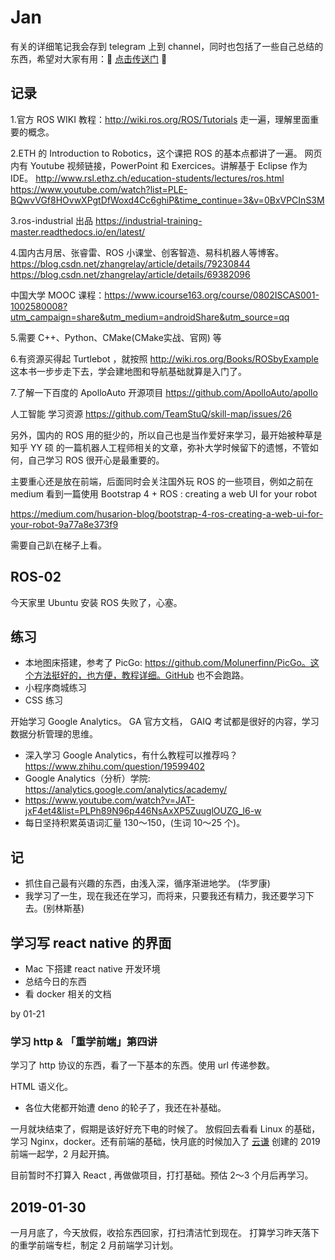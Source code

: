 # Jan

有关的详细笔记我会存到 telegram 上到 channel，同时也包括了一些自己总结的东西，希望对大家有用：🚪 [点击传送门](https://t.me/joinchat/AAAAAFN6x9m8LhwqkkHG4w) 🚪

## 记录
1.官方 ROS WIKI 教程：http://wiki.ros.org/ROS/Tutorials 走一遍，理解里面重要的概念。

2.ETH 的 Introduction to Robotics，这个课把 ROS 的基本点都讲了一遍。
网页内有 Youtube 视频链接，PowerPoint 和 Exercices。讲解基于 Eclipse 作为 IDE。
http://www.rsl.ethz.ch/education-students/lectures/ros.html
https://www.youtube.com/watch?list=PLE-BQwvVGf8HOvwXPgtDfWoxd4Cc6ghiP&time_continue=3&v=0BxVPCInS3M

3.ros-industrial 出品
https://industrial-training-master.readthedocs.io/en/latest/

4.国内古月居、张睿雷、ROS 小课堂、创客智造、易科机器人等博客。https://blog.csdn.net/zhangrelay/article/details/79230844
https://blog.csdn.net/zhangrelay/article/details/69382096

中国大学 MOOC 课程：https://www.icourse163.org/course/0802ISCAS001-1002580008?utm_campaign=share&utm_medium=androidShare&utm_source=qq

5.需要  C++、Python、CMake(CMake实战、官网) 等

6.有资源买得起 Turtlebot ，就按照 http://wiki.ros.org/Books/ROSbyExample 这本书一步步走下去，学会建地图和导航基础就算是入门了。

7.了解一下百度的 ApolloAuto 开源项目 https://github.com/ApolloAuto/apollo 

人工智能 学习资源 https://github.com/TeamStuQ/skill-map/issues/26

另外，国内的  ROS 用的挺少的，所以自己也是当作爱好来学习，最开始被种草是知乎 YY 硕 的一篇机器人工程师相关的文章，弥补大学时候留下的遗憾，不管如何，自己学习 ROS 很开心是最重要的。

主要重心还是放在前端，后面同时会关注国外玩 ROS 的一些项目，例如之前在 medium  看到一篇使用 Bootstrap 4 + ROS : creating a web UI for your robot 

https://medium.com/husarion-blog/bootstrap-4-ros-creating-a-web-ui-for-your-robot-9a77a8e373f9 

需要自己趴在梯子上看。

## ROS-02

今天家里 Ubuntu 安装 ROS 失败了，心塞。 

## 练习

- 本地图床搭建，参考了 PicGo: https://github.com/Molunerfinn/PicGo。这个方法挺好的，也方便，教程详细。GitHub 也不会跑路。
- 小程序商城练习
- CSS 练习

开始学习 Google Analytics。 GA 官方文档， GAIQ 考试都是很好的内容，学习数据分析管理的思维。

- 深入学习 Google Analytics，有什么教程可以推荐吗？https://www.zhihu.com/question/19599402
- Google Analytics（分析）学院: https://analytics.google.com/analytics/academy/
- https://www.youtube.com/watch?v=JAT-jxF4et4&list=PLPh89N96p446NsAxXP5ZuuglOUZG_l6-w
- 每日坚持积累英语词汇量 130～150，(生词 10～25 个)。

## 记

- 抓住自己最有兴趣的东西，由浅入深，循序渐进地学。 (华罗康)
- 我学习了一生，现在我还在学习，而将来，只要我还有精力，我还要学习下去。(别林斯基)

## 学习写 react native 的界面

- Mac 下搭建 react native 开发环境
- 总结今日的东西
- 看 docker 相关的文档

by 01-21

### 学习 http & 「重学前端」第四讲

学习了 http 协议的东西，看了一下基本的东西。使用 url 传递参数。

HTML 语义化。

- 各位大佬都开始遭 deno 的轮子了，我还在补基础。

一月就块结束了，假期是该好好充下电的时候了。 放假回去看看 Linux 的基础，学习 Nginx，docker。还有前端的基础，快月底的时候加入了 [云谦](https://github.com/sorrycc) 创建的 2019 前端一起学，2 月起开搞。

目前暂时不打算入 React , 再做做项目，打打基础。预估 2～3 个月后再学习。

## 2019-01-30

一月月底了，今天放假，收拾东西回家，打扫清洁忙到现在。 打算学习昨天落下的重学前端专栏，制定 2 月前端学习计划。